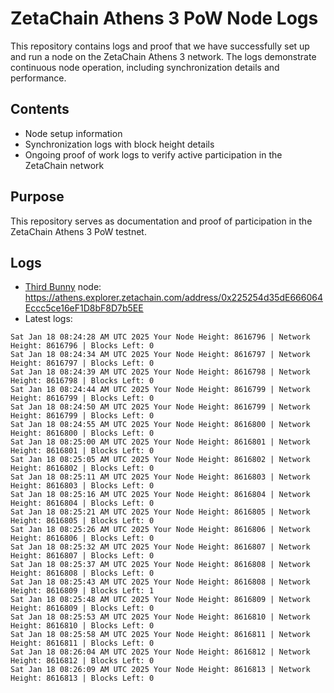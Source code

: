 # ZetaChain Athens 3 PoW Node Logs
This repository contains logs and proof that we have successfully set up and run a node on the ZetaChain Athens 3 network. The logs demonstrate continuous node operation, including synchronization details and performance.

## Contents
- Node setup information
- Synchronization logs with block height details
- Ongoing proof of work logs to verify active participation in the ZetaChain network

## Purpose
This repository serves as documentation and proof of participation in the ZetaChain Athens 3 PoW testnet.

## Logs

- [Third Bunny](https://thirdbunny.xyz/) node: https://athens.explorer.zetachain.com/address/0x225254d35dE666064Eccc5ce16eF1D8bF8D7b5EE
- Latest logs:
```
Sat Jan 18 08:24:28 AM UTC 2025 Your Node Height: 8616796 | Network Height: 8616796 | Blocks Left: 0
Sat Jan 18 08:24:34 AM UTC 2025 Your Node Height: 8616797 | Network Height: 8616797 | Blocks Left: 0
Sat Jan 18 08:24:39 AM UTC 2025 Your Node Height: 8616798 | Network Height: 8616798 | Blocks Left: 0
Sat Jan 18 08:24:44 AM UTC 2025 Your Node Height: 8616799 | Network Height: 8616799 | Blocks Left: 0
Sat Jan 18 08:24:50 AM UTC 2025 Your Node Height: 8616799 | Network Height: 8616799 | Blocks Left: 0
Sat Jan 18 08:24:55 AM UTC 2025 Your Node Height: 8616800 | Network Height: 8616800 | Blocks Left: 0
Sat Jan 18 08:25:00 AM UTC 2025 Your Node Height: 8616801 | Network Height: 8616801 | Blocks Left: 0
Sat Jan 18 08:25:05 AM UTC 2025 Your Node Height: 8616802 | Network Height: 8616802 | Blocks Left: 0
Sat Jan 18 08:25:11 AM UTC 2025 Your Node Height: 8616803 | Network Height: 8616803 | Blocks Left: 0
Sat Jan 18 08:25:16 AM UTC 2025 Your Node Height: 8616804 | Network Height: 8616804 | Blocks Left: 0
Sat Jan 18 08:25:21 AM UTC 2025 Your Node Height: 8616805 | Network Height: 8616805 | Blocks Left: 0
Sat Jan 18 08:25:26 AM UTC 2025 Your Node Height: 8616806 | Network Height: 8616806 | Blocks Left: 0
Sat Jan 18 08:25:32 AM UTC 2025 Your Node Height: 8616807 | Network Height: 8616807 | Blocks Left: 0
Sat Jan 18 08:25:37 AM UTC 2025 Your Node Height: 8616808 | Network Height: 8616808 | Blocks Left: 0
Sat Jan 18 08:25:43 AM UTC 2025 Your Node Height: 8616808 | Network Height: 8616809 | Blocks Left: 1
Sat Jan 18 08:25:48 AM UTC 2025 Your Node Height: 8616809 | Network Height: 8616809 | Blocks Left: 0
Sat Jan 18 08:25:53 AM UTC 2025 Your Node Height: 8616810 | Network Height: 8616810 | Blocks Left: 0
Sat Jan 18 08:25:58 AM UTC 2025 Your Node Height: 8616811 | Network Height: 8616811 | Blocks Left: 0
Sat Jan 18 08:26:04 AM UTC 2025 Your Node Height: 8616812 | Network Height: 8616812 | Blocks Left: 0
Sat Jan 18 08:26:09 AM UTC 2025 Your Node Height: 8616813 | Network Height: 8616813 | Blocks Left: 0
```
